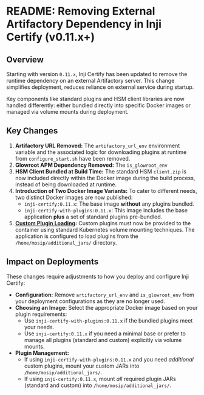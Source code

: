 # README: Removing External Artifactory Dependency in Inji Certify (v0.11.x+)

## Overview

Starting with version `0.11.x`, Inji Certify has been updated to remove the runtime dependency on an external Artifactory server. This change simplifies deployment, reduces reliance on external service during startup.

Key components like standard plugins and HSM client libraries are now handled differently: either bundled directly into specific Docker images or managed via volume mounts during deployment.

## Key Changes

1.  **Artifactory URL Removed:** The `artifactory_url_env` environment variable and the associated logic for downloading plugins at runtime from `configure_start.sh` have been removed.
2.  **Glowroot APM Dependency Removed:** The `is_glowroot_env` 
3.  **HSM Client Bundled at Build Time:** The standard HSM `client.zip` is now included directly within the Docker image during the build process, instead of being downloaded at runtime.
4.  **Introduction of Two Docker Image Variants:** To cater to different needs, two distinct Docker images are now published:
    *   `inji-certify:0.11.x`: The base image **without** any plugins bundled.
    *   `inji-certify-with-plugins:0.11.x`: This image includes the base application **plus** a set of standard plugins pre-bundled.
5.  **[Custom Plugin Loading](./Custom-Plugin-K8s.md):** Custom plugins must now be provided to the container using standard Kubernetes volume mounting techniques. The application is configured to load plugins from the `/home/mosip/additional_jars/` directory.

## Impact on Deployments

These changes require adjustments to how you deploy and configure Inji Certify:

*   **Configuration:** Remove `artifactory_url_env` and `is_glowroot_env` from your deployment configurations as they are no longer used.
*   **Choosing an Image:** Select the appropriate Docker image based on your plugin requirements:
    *   Use `inji-certify-with-plugins:0.11.x` if the bundled plugins meet your needs.
    *   Use `inji-certify:0.11.x` if you need a minimal base or prefer to manage all plugins (standard and custom) explicitly via volume mounts.
*   **Plugin Management:**
    *   If using `inji-certify-with-plugins:0.11.x` and you need *additional* custom plugins, mount your custom JARs into `/home/mosip/additional_jars/`.
    *   If using `inji-certify:0.11.x`, mount *all* required plugin JARs (standard and custom) into `/home/mosip/additional_jars/`.